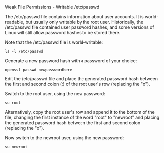 Weak File Permissions - Writable /etc/passwd

The /etc/passwd file contains information about user accounts. It is world-readable, but usually only writable by the root user. Historically, the /etc/passwd file contained user password hashes, and some versions of Linux will still allow password hashes to be stored there.

Note that the /etc/passwd file is world-writable:
```
ls -l /etc/passwd
```
Generate a new password hash with a password of your choice:
```
openssl passwd newpasswordhere
```
Edit the /etc/passwd file and place the generated password hash between the first and second colon (:) of the root user's row (replacing the "x").

Switch to the root user, using the new password:
```
su root
```
Alternatively, copy the root user's row and append it to the bottom of the file, changing the first instance of the word "root" to "newroot" and placing the generated password hash between the first and second colon (replacing the "x").

Now switch to the newroot user, using the new password:
```
su newroot
```